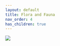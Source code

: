 ```yaml
---
layout: default
title: Flora and Fauna
nav_order: 4
has_children: true
---
```

![](/assets/moon-banner2.jpg)